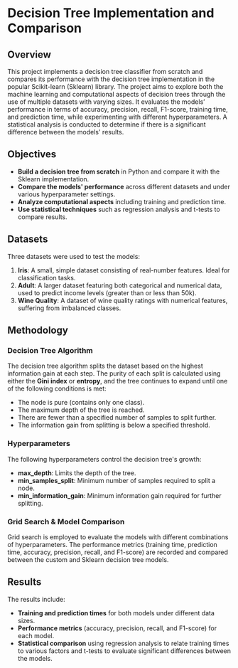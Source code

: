 # Decision Tree Implementation and Comparison

## Overview

This project implements a decision tree classifier from scratch and compares its performance with the decision tree implementation in the popular Scikit-learn (Sklearn) library. The project aims to explore both the machine learning and computational aspects of decision trees through the use of multiple datasets with varying sizes. It evaluates the models’ performance in terms of accuracy, precision, recall, F1-score, training time, and prediction time, while experimenting with different hyperparameters. A statistical analysis is conducted to determine if there is a significant difference between the models' results.

## Objectives

- **Build a decision tree from scratch** in Python and compare it with the Sklearn implementation.
- **Compare the models' performance** across different datasets and under various hyperparameter settings.
- **Analyze computational aspects** including training and prediction time.
- **Use statistical techniques** such as regression analysis and t-tests to compare results.
  
## Datasets

Three datasets were used to test the models:

1. **Iris**: A small, simple dataset consisting of real-number features. Ideal for classification tasks.
2. **Adult**: A larger dataset featuring both categorical and numerical data, used to predict income levels (greater than or less than 50k).
3. **Wine Quality**: A dataset of wine quality ratings with numerical features, suffering from imbalanced classes.

## Methodology

### Decision Tree Algorithm

The decision tree algorithm splits the dataset based on the highest information gain at each step. The purity of each split is calculated using either the **Gini index** or **entropy**, and the tree continues to expand until one of the following conditions is met:
- The node is pure (contains only one class).
- The maximum depth of the tree is reached.
- There are fewer than a specified number of samples to split further.
- The information gain from splitting is below a specified threshold.

### Hyperparameters

The following hyperparameters control the decision tree's growth:
- **max_depth**: Limits the depth of the tree.
- **min_samples_split**: Minimum number of samples required to split a node.
- **min_information_gain**: Minimum information gain required for further splitting.

### Grid Search & Model Comparison

Grid search is employed to evaluate the models with different combinations of hyperparameters. The performance metrics (training time, prediction time, accuracy, precision, recall, and F1-score) are recorded and compared between the custom and Sklearn decision tree models.

## Results

The results include:
- **Training and prediction times** for both models under different data sizes.
- **Performance metrics** (accuracy, precision, recall, and F1-score) for each model.
- **Statistical comparison** using regression analysis to relate training times to various factors and t-tests to evaluate significant differences between the models.
